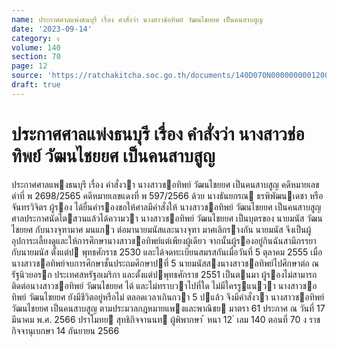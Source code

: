 ```yaml
---
name: ประกาศศาลแพ่งธนบุรี เรื่อง คำสั่งว่า นางสาวช่อทิพย์ วัฒนไชยยศ เป็นคนสาบสูญ
date: '2023-09-14'
category: ง
volume: 140
section: 70
page: 12
source: 'https://ratchakitcha.soc.go.th/documents/140D070N0000000001200.pdf'
draft: true
---
```


# ประกาศศาลแพ่งธนบุรี เรื่อง คำสั่งว่า นางสาวช่อทิพย์ วัฒนไชยยศ เป็นคนสาบสูญ

ประกาศศาลแพงธนบุรี เรื่อง คําสั่งวา นางสาวชอทิพย์ วัฒนไชยยศ เป็นคนสาบสูญ คดีหมายเลขดําที่ พ 2698/2565 คดีหมายเลขแดงที่ พ 597/2566 ด้วย นางธันยกรณ ธรพิพัฒนเดชา หรือจันทรวิจิตร ผู้รอง ได้ยื่นคํารองขอให้ศาลมีคําสั่งให้ นางสาวชอทิพย์ วัฒนไชยยศ เป็นคนสาบสูญ ศาลประกาศนัดไตสวนแล้วได้ความวา นางสาวชอทิพย์ วัฒนไชยยศ เป็นบุตรของ นายมนัส วัฒนไชยยศ กับนางจุฑามาศ มนแกว ต่อมานายมนัสและนางจุฑา มาศเลิกรางกัน นายมนัส จึงเป็นผู้อุปการะเลี้ยงดูและให้การศึกษานางสาวชอทิพย์แต่เพียงผู้เดียว จากนั้นผู้รองอยู่กินฉันสามีภรรยา กับนายมนัส ตั้งแต่ป พุทธศักราช 2530 และได้จดทะเบียนสมรสกันเมื่อวันที่ 5 ตุลาคม 2555 เมื่อนางสาวชอทิพย์จบการศึกษาชั้นประถมศึกษาปที่ 5 นายมนัสสงนางสาวชอทิพย์ไปศึกษาต่อ ณ รัฐนิวยอรก ประเทศสหรัฐอเมริกา และตั้งแต่ปพุทธศักราช 2551 เป็นตนมา ผู้รองไม่สามารถ ติดต่อนางสาวชอทิพย์ วัฒนไชยยศ ได้ และไม่ทราบวาไปที่ใด ไม่มีใครรูแนวา นางสาวชอทิพย์ วัฒนไชยยศ ยังมีชีวิตอยู่หรือไม่ ตลอดเวลาเกินกวา 5 ปแล้ว จึงมีคําสั่งวา นางสาวชอทิพย์ วัฒนไชยยศ เป็นคนสาบสูญ ตามประมวลกฎหมายแพงและพาณิชย มาตรา 61 ประกาศ ณ วันที่ 17 มีนาคม พ.ศ. 2566 ปราโมทย สุทธิกิจจานนท ผู้พิพากษา ้ หนา 12 ่ เลม 140 ตอนที่ 70 ง ราชกิจจานุเบกษา 14 กันยายน 2566

